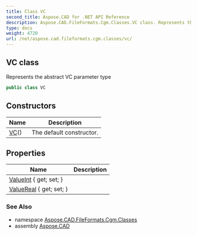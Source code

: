 ```yaml
---
title: Class VC
second_title: Aspose.CAD for .NET API Reference
description: Aspose.CAD.FileFormats.Cgm.Classes.VC class. Represents the abstract VC parameter type
type: docs
weight: 4720
url: /net/aspose.cad.fileformats.cgm.classes/vc/
---
```

## VC class

Represents the abstract VC parameter type

```csharp
public class VC
```

## Constructors

| Name | Description |
| --- | --- |
| [VC](vc/)() | The default constructor. |

## Properties

| Name | Description |
| --- | --- |
| [ValueInt](../../aspose.cad.fileformats.cgm.classes/vc/valueint/) { get; set; } |  |
| [ValueReal](../../aspose.cad.fileformats.cgm.classes/vc/valuereal/) { get; set; } |  |

### See Also

* namespace [Aspose.CAD.FileFormats.Cgm.Classes](../../aspose.cad.fileformats.cgm.classes/)
* assembly [Aspose.CAD](../../)



